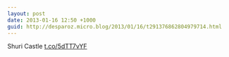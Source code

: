 ```yaml
---
layout: post
date: 2013-01-16 12:50 +1000
guid: http://desparoz.micro.blog/2013/01/16/t291376862804979714.html
---
```

Shuri Castle [t.co/5dTT7vYF](http://t.co/5dTT7vYF)

